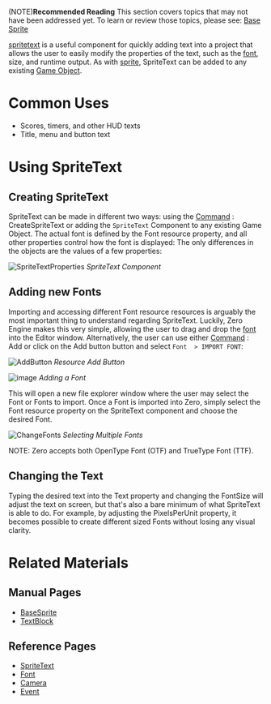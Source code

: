 (NOTE)**Recommended Reading**  This section covers topics that may not have been addressed yet. To learn or review those topics, please see: [Base Sprite](https://github.com/zeroengineteam/ZeroDocs/blob/master/zero_editor_documentation/zeromanual/graphics/sprites/basesprite.markdown)

[spritetext](https://github.com/zeroengineteam/ZeroDocs/blob/master/zero_editor_documentation/code_reference/class_reference/spritetext.markdown) is a useful component for quickly adding text into a project that allows the user to easily modify the properties of the text, such as the [font](https://github.com/zeroengineteam/ZeroDocs/blob/master/zero_editor_documentation/zeromanual/architecture/resources/font.markdown), size, and runtime output. As with [sprite](https://github.com/zeroengineteam/ZeroDocs/blob/master/zero_editor_documentation/code_reference/class_reference/sprite.markdown), SpriteText can be added to any existing [Game Object](https://github.com/zeroengineteam/ZeroDocs/blob/master/zero_editor_documentation/zeromanual/architecture/cogs/gameobjectsconcept.markdown). 

 # Common Uses
 - Scores, timers, and other HUD texts
 - Title, menu and button text

 # Using SpriteText
 ## Creating SpriteText
SpriteText can be made in different two ways: using the [Command](https://github.com/zeroengineteam/ZeroDocs/blob/master/zero_editor_documentation/ZeroManual/Editor/EditorCommands/Commands.markdown) : CreateSpriteText  or adding the `SpriteText` Component to any existing Game Object. The actual font is defined by the Font resource property, and all other properties control how the font is displayed:  The only differences in the objects are the values of a few properties:



![SpriteTextProperties](https://media.githubusercontent.com/media/zeroengineteam/ZeroFiles/master/doc_files/47818.png) *SpriteText Component*


 ## Adding new Fonts
Importing and accessing different Font resource resources is arguably the most important thing to understand regarding SpriteText. Luckily, Zero Engine makes this very simple, allowing the user to drag and drop the [font](https://github.com/zeroengineteam/ZeroDocs/blob/master/zero_editor_documentation/zeromanual/architecture/resources/font.markdown) into the Editor window. Alternatively, the user can use either [Command](https://github.com/zeroengineteam/ZeroDocs/blob/master/zero_editor_documentation/ZeroManual/Editor/EditorCommands/Commands.markdown) : Add  or click on the Add button button and select `Font  > IMPORT FONT`:



![AddButton](https://media.githubusercontent.com/media/zeroengineteam/ZeroFiles/master/doc_files/47820.png) *Resource Add Button*




![image](https://media.githubusercontent.com/media/zeroengineteam/ZeroFiles/master/doc_files/45994.png) *Adding a Font*


This will open a new file explorer window where the user may select the Font or Fonts to import. Once a Font is imported into Zero, simply select the Font resource property on the SpriteText component and choose the desired Font.



![ChangeFonts](https://media.githubusercontent.com/media/zeroengineteam/ZeroFiles/master/doc_files/47827.gif) *Selecting Multiple Fonts*


NOTE: Zero accepts both OpenType Font (OTF) and TrueType Font (TTF).


 ## Changing the Text
Typing the desired text into the Text  property and changing the FontSize  will adjust the text on screen, but that's also a bare minimum of what SpriteText is able to do. For example, by adjusting the PixelsPerUnit  property, it becomes possible to create different sized Fonts without losing any visual clarity.

 # Related Materials
 ## Manual Pages
- [BaseSprite](https://github.com/zeroengineteam/ZeroDocs/blob/master/zero_editor_documentation/zeromanual/graphics/sprites/basesprite.markdown)
- [TextBlock](https://github.com/zeroengineteam/ZeroDocs/blob/master/zero_editor_documentation/zeromanual/architecture/resources/textblock.markdown)

 ## Reference Pages
- [SpriteText](https://github.com/zeroengineteam/ZeroDocs/blob/master/zero_editor_documentation/code_reference/class_reference/SpriteText.markdown)
- [Font](https://github.com/zeroengineteam/ZeroDocs/blob/master/zero_editor_documentation/code_reference/class_reference/Font.markdown)
- [Camera](https://github.com/zeroengineteam/ZeroDocs/blob/master/zero_editor_documentation/code_reference/class_reference/Camera.markdown)
- [Event](https://github.com/zeroengineteam/ZeroDocs/blob/master/zero_editor_documentation/code_reference/class_reference/Event.markdown) 

 